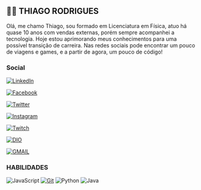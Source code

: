 ##  🧔🏽 THIAGO RODRIGUES

Olá, me chamo Thiago, sou formado em Licenciatura em Física, atuo há quase 10 anos com vendas externas, porém sempre acompanhei a tecnologia. Hoje estou aprimorando meus conhecimentos para uma possível transição de carreira. Nas redes sociais pode encontrar um pouco de viagens e games, e a partir de agora, um pouco de código!

### Social
[![LinkedIn](https://img.shields.io/badge/LinkedIn-000?style=for-the-badge&logo=linkedin&logoColor=0E76A8)](https://www.linkedin.com/in/thiagocarvalhorodrigues/)

[![Facebook](https://img.shields.io/badge/Facebook-000?style=for-the-badge&logo=facebook)](https://www.facebook.com/profile.php?id=100021485801665)

[![Twitter](https://img.shields.io/badge/Twitter-000?style=for-the-badge&logo=twitter)](https://twitter.com/thiwiter)

[![Instagram](https://img.shields.io/badge/Instagram-000?style=for-the-badge&logo=instagram)](https://www.instagram.com/thiwiter/)

[![Twitch](https://img.shields.io/badge/Twitch-000?style=for-the-badge&logo=Twitch)](https://www.twitch.tv/thiwiter)

[![DIO](https://img.shields.io/badge/DIO-000?style=for-the-badge&logo=DIO)](https://web.dio.me/users/thiwiter?tab=skills)

[![GMAIL](https://img.shields.io/badge/GMAIL-000?style=for-the-badge&logo=Gmail)](mailto:thiwiter@gmail.com)


### HABILIDADES
![JavaScript](https://img.shields.io/badge/JavaScript-000?style=flat&logo=javascript&logoColor=yellow)
[![Git](https://img.shields.io/badge/Git-000?style=flat&logo=git&logoColor=red)](https://git-scm.com/doc)
![Python](https://img.shields.io/badge/Python-000?style=flat&logo=python&logoColor=blue)
![Java](https://img.shields.io/badge/Java-000?style=flat&logo=openjdk&logoColor=red)